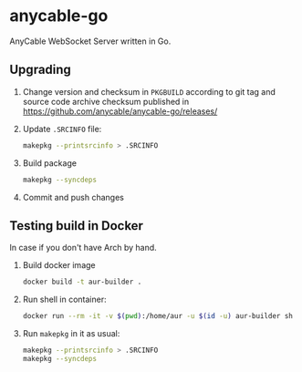 # anycable-go

AnyCable WebSocket Server written in Go.

## Upgrading

 1. Change version and checksum in `PKGBUILD` according to git tag and source code archive checksum published in https://github.com/anycable/anycable-go/releases/

 2. Update `.SRCINFO` file:

    ```sh
    makepkg --printsrcinfo > .SRCINFO
    ```
 3. Build package

    ```sh
    makepkg --syncdeps
    ```

 4. Commit and push changes

## Testing build in Docker

In case if you don't have Arch by hand.

 1. Build docker image

    ```sh
    docker build -t aur-builder .
    ```

 2. Run shell in container:

    ```sh
    docker run --rm -it -v $(pwd):/home/aur -u $(id -u) aur-builder sh
    ```

 3. Run `makepkg` in it as usual:

     ```sh
    makepkg --printsrcinfo > .SRCINFO
    makepkg --syncdeps
    ```
